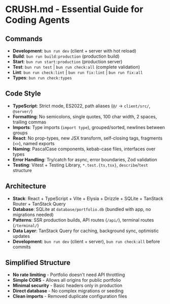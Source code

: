 # CRUSH.md - Essential Guide for Coding Agents

## Commands

- **Development**: `bun run dev` (client + server with hot reload)
- **Build**: `bun run build:production` (production build)
- **Start**: `bun run start:production` (production server)
- **Test**: `bun run test` | `bun run check:all` (complete validation)
- **Lint**: `bun run check:lint` | `bun run fix:lint` | `bun run fix:all`
- **Types**: `bun run check:types`

## Code Style

- **TypeScript**: Strict mode, ES2022, path aliases (`@/` → `client/src/`,
  `@server/`)
- **Formatting**: No semicolons, single quotes, 100 char width, 2 spaces,
  trailing commas
- **Imports**: Type imports (`import type`), grouped/sorted, newlines between
  groups
- **React**: No prop-types, new JSX transform, self-closing tags, fragments
  (`<>`), named exports
- **Naming**: PascalCase components, kebab-case files, interfaces over types
- **Error Handling**: Try/catch for async, error boundaries, Zod validation
- **Testing**: Vitest + Testing Library, `*.test.{ts,tsx}`, `describe`/`test`
  structure

## Architecture

- **Stack**: React + TypeScript + Vite + Elysia + Drizzle + SQLite + TanStack
  Router + TanStack Query
- **Database**: SQLite at `database/portfolio.db` (bundled with app, no
  migrations needed)
- **Patterns**: SSR production builds, API routes (`/api/`), terminal routes
  (`/terminal/`)
- **Data Layer**: TanStack Query for caching, background sync, optimistic
  updates
- **Development**: `bun run dev` (client + server), `bun run check:all` before
  commits

## Simplified Structure

- **No rate limiting** - Portfolio doesn't need API throttling
- **Simple CORS** - Allows all origins for public portfolio
- **Minimal security** - Basic headers only in production
- **Direct database** - No complex migrations or seeding
- **Clean imports** - Removed duplicate configuration files
